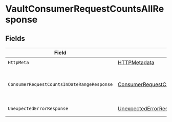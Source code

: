 # VaultConsumerRequestCountsAllResponse


## Fields

| Field                                                                                                           | Type                                                                                                            | Required                                                                                                        | Description                                                                                                     |
| --------------------------------------------------------------------------------------------------------------- | --------------------------------------------------------------------------------------------------------------- | --------------------------------------------------------------------------------------------------------------- | --------------------------------------------------------------------------------------------------------------- |
| `HttpMeta`                                                                                                      | [HTTPMetadata](../../Models/Components/HTTPMetadata.md)                                                         | :heavy_check_mark:                                                                                              | N/A                                                                                                             |
| `ConsumerRequestCountsInDateRangeResponse`                                                                      | [ConsumerRequestCountsInDateRangeResponse](../../Models/Components/ConsumerRequestCountsInDateRangeResponse.md) | :heavy_minus_sign:                                                                                              | Consumers Request Counts within Date Range                                                                      |
| `UnexpectedErrorResponse`                                                                                       | [UnexpectedErrorResponse](../../Models/Components/UnexpectedErrorResponse.md)                                   | :heavy_minus_sign:                                                                                              | Unexpected error                                                                                                |